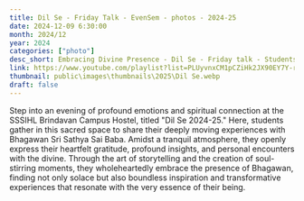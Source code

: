 ```yaml
---
title: Dil Se - Friday Talk - EvenSem - photos - 2024-25
date: 2024-12-09 6:30:00
month: 2024/12
year: 2024
categories: ["photo"]
desc_short: Embracing Divine Presence - Dil Se - Friday talk - Students' Heartfelt Experience with Bhagawan Sri Sathya Sai Baba at SSSIHL Brindavan Campus Hostel
link: https://www.youtube.com/playlist?list=PLUyvnxCM1pCZiHk2JX90EY7Y-rqCl9T5y
thumbnail: public\images\thumbnails\2025\Dil Se.webp
draft: false
---
```


 Step into an evening of profound emotions and spiritual connection at the SSSIHL Brindavan Campus Hostel, titled "Dil Se 2024-25." Here, students gather in this sacred space to share their deeply moving experiences with Bhagawan Sri Sathya Sai Baba. Amidst a tranquil atmosphere, they openly express their heartfelt gratitude, profound insights, and personal encounters with the divine. Through the art of storytelling and the creation of soul-stirring moments, they wholeheartedly embrace the presence of Bhagawan, finding not only solace but also boundless inspiration and transformative experiences that resonate with the very essence of their being.